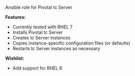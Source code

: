 Ansible role for Pivotal tc Server

**Features:**

- Currently tested with RHEL 7
- Installs Pivotal tc Server
- Creates tc Server instances
- Copies instance-specific configuration files (or defaults)
- Restarts tc Server instances as necessary

**Wishlist:**

- Add support for RHEL 6
